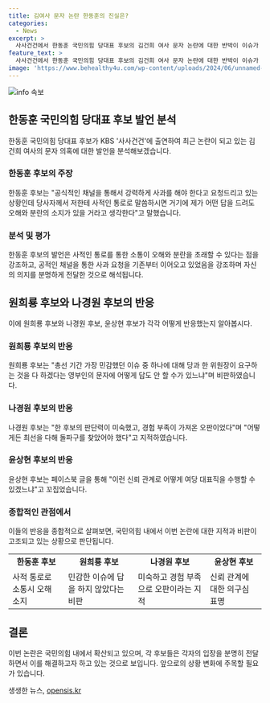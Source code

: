```yaml
---
title: 김여사 문자 논란 한동훈의 진실은?
categories:
  - News
excerpt: >
  사사건건에서 한동훈 국민의힘 당대표 후보의 김건희 여사 문자 논란에 대한 반박이 이슈가 되었다. 한 후보는 문자를 받아들이기 어렵다는 사정을 강조하며 사과를 힘들어하는 입장을 토로했고, 이를 통해 공식적인 채널을 통한 사과를 요청했다. 이에 대해 원희룡 후보는 답변 부재를 비판하며, 나경원 후보와 윤상현 후보도 각각 미숙한 지도력과 신뢰 관계에 대한 우려를 표명했다.
feature_text: >
  사사건건에서 한동훈 국민의힘 당대표 후보의 김건희 여사 문자 논란에 대한 반박이 이슈가 되었다. 한 후보는 문자를 받아들이기 어렵다는 사정을 강조하며 사과를 힘들어하는 입장을 토로했고, 이를 통해 공식적인 채널을 통한 사과를 요청했다. 이에 대해 원희룡 후보는 답변 부재를 비판하며, 나경원 후보와 윤상현 후보도 각각 미숙한 지도력과 신뢰 관계에 대한 우려를 표명했다.
image: 'https://www.behealthy4u.com/wp-content/uploads/2024/06/unnamed-file.png'
---
```


<p><img src="https://www.behealthy4u.com/wp-content/uploads/2024/06/unnamed-file.png" alt="info 속보" /></p>

<h2 data-ke-size="size26">한동훈 국민의힘 당대표 후보 발언 분석</h2>

<p data-ke-size="size16">한동훈 국민의힘 당대표 후보가 KBS '사사건건'에 출연하여 최근 논란이 되고 있는 김건희 여사의 문자 의혹에 대한 발언을 분석해보겠습니다.</p>

<h3>한동훈 후보의 주장</h3>

<p data-ke-size="size16">한동훈 후보는 "공식적인 채널을 통해서 강력하게 사과를 해야 한다고 요청드리고 있는 상황인데 당사자께서 저한테 사적인 통로로 말씀하시면 거기에 제가 어떤 답을 드려도 오해와 분란의 소지가 있을 거라고 생각한다"고 말했습니다.</p>

<h3>분석 및 평가</h3>

<p data-ke-size="size16">한동훈 후보의 발언은 사적인 통로를 통한 소통이 오해와 분란을 초래할 수 있다는 점을 강조하고, 공적인 채널을 통한 사과 요청을 기존부터 이어오고 있었음을 강조하며 자신의 의지를 분명하게 전달한 것으로 해석됩니다.</p>

<h2 data-ke-size="size26">원희룡 후보와 나경원 후보의 반응</h2>

<p data-ke-size="size16">이에 원희룡 후보와 나경원 후보, 윤상현 후보가 각각 어떻게 반응했는지 알아봅시다.</p>

<h3>원희룡 후보의 반응</h3>

<p data-ke-size="size16">원희룡 후보는 "총선 기간 가장 민감했던 이슈 중 하나에 대해 당과 한 위원장이 요구하는 것을 다 하겠다는 영부인의 문자에 어떻게 답도 안 할 수가 있느냐"며 비판하였습니다.</p>

<h3>나경원 후보의 반응</h3>

<p data-ke-size="size16">나경원 후보는 "한 후보의 판단력이 미숙했고, 경험 부족이 가져온 오판이었다"며 "어떻게든 최선을 다해 돌파구를 찾았어야 했다"고 지적하였습니다.</p>

<h3>윤상현 후보의 반응</h3>

<p data-ke-size="size16">윤상현 후보는 페이스북 글을 통해 "이런 신뢰 관계로 어떻게 여당 대표직을 수행할 수 있겠느냐"고 꼬집었습니다.</p>

<h3>종합적인 관점에서</h3>

<p data-ke-size="size16">이들의 반응을 종합적으로 살펴보면, 국민의힘 내에서 이번 논란에 대한 지적과 비판이 고조되고 있는 상황으로 판단됩니다.</p>

<table>
  <tr>
    <td style="text-align: center; height: 17px;"><b>한동훈 후보</b></td>
    <td style="text-align: center; height: 17px;"><b>원희룡 후보</b></td>
    <td style="text-align: center; height: 17px;"><b>나경원 후보</b></td>
    <td style="text-align: center; height: 17px;"><b>윤상현 후보</b></td>
  </tr>
  <tr>
    <td>사적 통로로 소통시 오해 소지</td>
    <td>민감한 이슈에 답을 하지 않았다는 비판</td>
    <td>미숙하고 경험 부족으로 오판이라는 지적</td>
    <td>신뢰 관계에 대한 의구심 표명</td>
  </tr>
</table>

<h2 data-ke-size="size26">결론</h2>

<p data-ke-size="size16">이번 논란은 국민의힘 내에서 확산되고 있으며, 각 후보들은 각자의 입장을 분명히 전달하면서 이를 해결하고자 하고 있는 것으로 보입니다. 앞으로의 상황 변화에 주목할 필요가 있습니다.</p>
생생한 뉴스, <a href="https://opensis.kr" rel="dofollow">opensis.kr</a>


